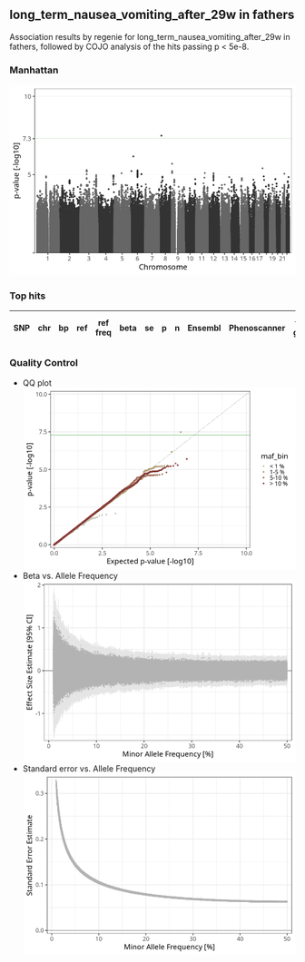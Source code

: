 ## long_term_nausea_vomiting_after_29w in fathers
Association results by regenie for long_term_nausea_vomiting_after_29w in fathers, followed by COJO analysis of the hits passing p < 5e-8.
### Manhattan
![](figures/pop_fathers_pheno_long_term_nausea_vomiting_after_29w_mh.png)
### Top hits
| SNP | chr | bp | ref | ref freq | beta | se | p | n | Ensembl | Phenoscanner | freq geno | b joint | b joint se | p joint | ld r |
| --- | --- | -- | --- | -------- | ---- | -- | - | - | ------- | ------------ | --------- | ------- | ---------- | ------- | ---- |
### Quality Control
- QQ plot
![](figures/pop_fathers_pheno_long_term_nausea_vomiting_after_29w_qq.png)
- Beta vs. Allele Frequency
![](figures/pop_fathers_pheno_long_term_nausea_vomiting_after_29w_beta_af.png)
- Standard error vs. Allele Frequency
![](figures/pop_fathers_pheno_long_term_nausea_vomiting_after_29w_se_af.png)
